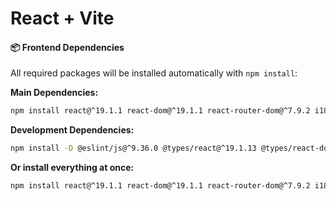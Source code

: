 # React + Vite

#### 📦 **Frontend Dependencies**
All required packages will be installed automatically with `npm install`:

**Main Dependencies:**
```bash
npm install react@^19.1.1 react-dom@^19.1.1 react-router-dom@^7.9.2 i18next@^25.5.2 react-i18next@^16.0.0 i18next-browser-languagedetector@^8.2.0 tailwindcss@^4.1.13 @tailwindcss/vite@^4.1.13
```

**Development Dependencies:**
```bash
npm install -D @eslint/js@^9.36.0 @types/react@^19.1.13 @types/react-dom@^19.1.9 @vitejs/plugin-react@^5.0.3 eslint@^9.36.0 eslint-plugin-react-hooks@^5.2.0 eslint-plugin-react-refresh@^0.4.20 globals@^16.4.0 vite@^7.1.7
```

**Or install everything at once:**
```bash
npm install react@^19.1.1 react-dom@^19.1.1 react-router-dom@^7.9.2 i18next@^25.5.2 react-i18next@^16.0.0 i18next-browser-languagedetector@^8.2.0 tailwindcss@^4.1.13 @tailwindcss/vite@^4.1.13 && npm install -D @eslint/js@^9.36.0 @types/react@^19.1.13 @types/react-dom@^19.1.9 @vitejs/plugin-react@^5.0.3 eslint@^9.36.0 eslint-plugin-react-hooks@^5.2.0 eslint-plugin-react-refresh@^0.4.20 globals@^16.4.0 vite@^7.1.7
```
